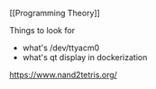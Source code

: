 [[Programming Theory]]

Things to look for
* what's /dev/ttyacm0
* what's qt display in dockerization

https://www.nand2tetris.org/